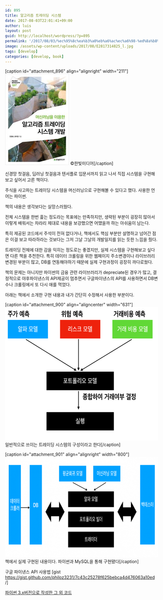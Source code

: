 ```yaml
---
id: 895
title: 알고리즘 트레이딩 시스템
date: 2017-08-03T22:01:41+09:00
author: luis
layout: post
guid: http://localhost/wordpress/?p=895
permalink: '/2017/08/03/%ec%95%8c%ea%b3%a0%eb%a6%ac%ec%a6%98-%ed%8a%b8%eb%a0%88%ec%9d%b4%eb%94%a9-%ec%8b%9c%ec%8a%a4%ed%85%9c-%ec%b1%85-%ec%9d%bd%ea%b3%a0-%ea%b0%9c%eb%b0%9c/'
image: /assets/wp-content/uploads/2017/08/E2817314825_l.jpg
tags: [develop]
categories: [develop, book]
---
```

[caption id="attachment_896" align="alignright" width="211"]<img class="size-medium wp-image-896" src="/assets/wp-content/uploads/2017/08/E2817314825_l-211x300.jpg" alt="" width="211" height="300"> ©한빛미디어[/caption]

신경망 첫걸음, 딥러닝 첫걸음과 텐서플로 입문서까지 읽고 나서 직접 시스템을 구현해보고 싶어서 고른 책이다.
<!--more-->

주식을 사고파는 트레이딩 시스템을 머신러닝으로 구현해볼 수 있다고 했다. 사용한 언어는 파이썬.

책의 내용은 생각보다는 실망스러웠다.

전체 시스템을 한번 흝는 정도라는 목표에는 만족하지만, 생략된 부분이 굉장히 많아서 이렇게 배워서는 차라리 제대로 내용을 보강했으면 어땠을까 하는 아쉬움이 남는다.

특히 제공된 코드에서 주석이 전혀 없다거나, 책에서도 핵심 부분만 설명하고 넘어간 점은 이걸 보고 따라하라는 것보다는 그저 그날 그날의 개발일지를 읽는 듯한 느낌을 줬다.

트레이딩 전체에 대한 감을 익히는 정도로는 좋겠지만, 실제 시스템을 구현해보고 싶다면 다른 책을 추천한다.
특히 데이터 크롤링을 위한 웹페이지 주소변경이나 라이브러리 변경된 부분이 많고, DB를 연동해야하기 때문에 실제 구현과정이 굉장히 까다로웠다.

책의 문제는 아니지만 파이썬의 금융 관련 라이브러리가 depreciate된 경우가 많고, 결정적으로 야후파이낸스의 API제공이 멈추면서 구글파이낸스의 API를 사용하면서 DB변수나 크롤링에서 또 다시 애를 먹었다.

아래는 책에서 소개한 구현 내용과 내가 간단히 수정해서 사용한 부분이다.

[caption id="attachment_900" align="aligncenter" width="631"]<img class="size-full wp-image-900" src="/assets/wp-content/uploads/2017/08/-2017-08-03-오후-9.50.42.png" alt="" width="631" height="438"> 일반적으로 쓰이는 트레이딩 시스템의 구성이라고 한다[/caption]

[caption id="attachment_901" align="alignright" width="800"]<img class="size-full wp-image-901" src="/assets/wp-content/uploads/2017/08/-2017-08-03-오후-9.51.16-e1501765179875.png" alt="" width="800" height="330"> 책에서 실제 구현된 내용이다. 파이썬과 MySQL을 통해 구현됐다[/caption]

구글 파이낸스 API 사용법
[gist https://gist.github.com/philoz3231/7c43c25278f625bebca4d476063a10ed /]

<a href="https://github.com/philoz3231/trading" target="_blank" rel="noopener">파이썬 3.x버전으로 작성한 그 외 코드</a>